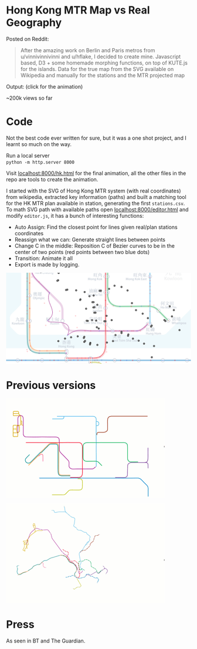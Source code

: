 # Hong Kong MTR Map vs Real Geography

Posted on Reddit:
> After the amazing work on Berlin and Paris metros from u/vinnivinnivinni and u/hflake, I decided to create mine. Javascript based, D3 + some homemade morphing functions, on top of KUTE.js for the islands. Data for the true map from the SVG available on Wikipedia and manually for the stations and the MTR projected map

Output: (click for the animation)

<!--![alt src](render.png "Video")-->

<!--<a style="float:right" href="https://gfycat.com/DearestKnobbyKoodoo" target="_blank">
  <img alt="PicSciP Demo Video" src="render.png" />
</a>
-->
~200k views so far

# Code

Not the best code ever written for sure, but it was a one shot project, and I learnt so much on the way.

Run a local server  
`python -m http.server 8000`

Visit [localhost:8000/hk.html](localhost:8000/hk.html) for the final animation, all the other files in the repo are tools to create the animation.

I started with the SVG of Hong Kong MTR system (with real coordinates) from wikipedia, extracted key information (paths) and built a matching tool for the HK MTR plan available in station, generating the first `stations.csv`. To math SVG path with available paths open [localhost:8000/editor.html](localhost:8000/editor.html) and modify `editor.js`, it has a bunch of interesting functions:

- Auto Assign: Find the closest point for lines given real/plan stations coordinates
- Reassign what we can: Generate straight lines between points
- Change C in the middle: Reposition C of Bezier curves to be in the center of two points (red points between two blue dots)
- Transition: Animate it all
- Export is made by logging.

![alt src](editor.png "Editor View")

# Previous versions

![alt src](HK.gif)

![alt src](hk2.gif)

# Press

As seen in BT and The Guardian.

